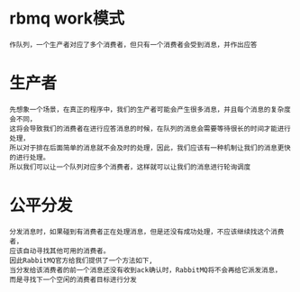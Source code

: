 # rbmq work模式
    
    作队列，一个生产者对应了多个消费者，但只有一个消费者会受到消息，并作出应答
    
# 生产者
    
    先想象一个场景，在真正的程序中，我们的生产者可能会产生很多消息，并且每个消息的复杂度会不同，
    这将会导致我们的消费者在进行应答消息的时候，在队列的消息会需要等待很长的时间才能进行处理，
    所以对于排在后面简单的消息就不会及时的处理，因此，我们应该有一种机制让我们的消息更快的进行处理。
    所以我们可以让一个队列对应多个消费者，这样就可以让我们的消息进行轮询调度
    
# 公平分发

    分发消息时，如果碰到有消费者正在处理消息，但是还没有成功处理，不应该继续找这个消费者，
    应该自动寻找其他可用的消费者。
    因此RabbitMQ官方给我们提供了一个方法如下,
    当分发给该消费者的前一个消息还没有收到ack确认时，RabbitMQ将不会再给它派发消息，
    而是寻找下一个空闲的消费者目标进行分发
    
    
